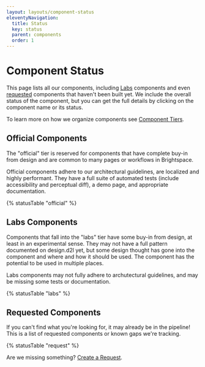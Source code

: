 ```yaml
---
layout: layouts/component-status
eleventyNavigation:
  title: Status
  key: status
  parent: components
  order: 1
---
```


# Component Status

This page lists all our components, including [Labs]() components and even [requested]() components that haven't been built yet. We include the overall status of the component, but you can get the full details by clicking on the component name or its status.

To learn more on how we organize components see [Component Tiers]().

## Official Components
The "official" tier is reserved for components that have complete buy-in from design and are common to many pages or workflows in Brightspace.

Official components adhere to our architectural guidelines, are localized and highly performant. They have a full suite of automated tests (include accessibility and perceptual diff), a demo page, and appropriate documentation.

{% statusTable "official" %}

## Labs Components
Components that fall into the "labs" tier have some buy-in from design, at least in an experimental sense. They may not have a full pattern documented on design.d2l yet, but some design thought has gone into the component and where and how it should be used. The component has the potential to be used in multiple places.

Labs components may not fully adhere to archutectural guidelines, and may be missing some tests or documentation.

{% statusTable "labs" %}

## Requested Components
If you can't find what you're looking for, it may already be in the pipeline! This is a list of requested components or known gaps we're tracking.

{% statusTable "request" %}

Are we missing something? [Create a Request]().
